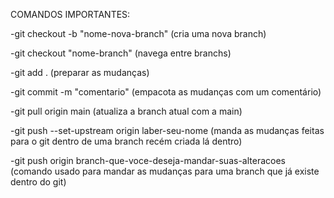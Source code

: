COMANDOS IMPORTANTES:

-git checkout -b "nome-nova-branch" (cria uma nova branch)

-git checkout "nome-branch" (navega entre branchs)

-git add . (preparar as mudanças)

-git commit -m "comentario" (empacota as mudanças com um comentário)

-git pull origin main (atualiza a branch atual com a main)

-git push --set-upstream origin laber-seu-nome (manda as mudanças feitas para o git dentro de uma branch recém criada lá dentro)

-git push origin branch-que-voce-deseja-mandar-suas-alteracoes (comando usado para mandar as mudanças para uma branch que já existe dentro do git)
